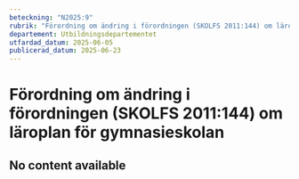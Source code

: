 ```yaml
---
beteckning: "N2025:9"
rubrik: "Förordning om ändring i förordningen (SKOLFS 2011:144) om läroplan för gymnasieskolan"
departement: Utbildningsdepartementet
utfardad_datum: 2025-06-05
publicerad_datum: 2025-06-23
---
```


# Förordning om ändring i förordningen (SKOLFS 2011:144) om läroplan för gymnasieskolan

## No content available